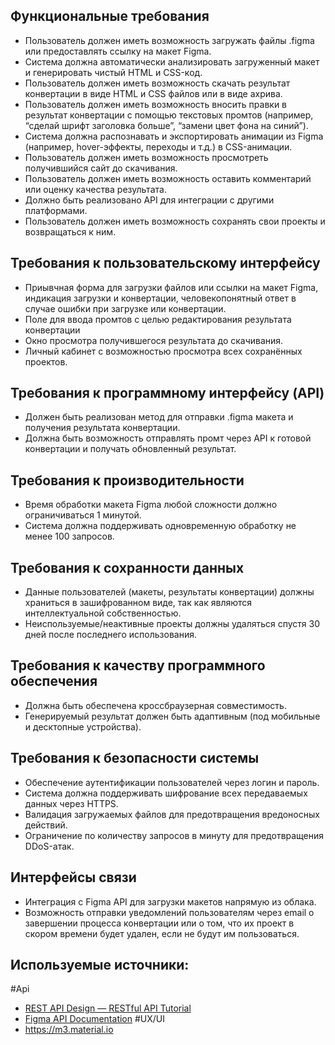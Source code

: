 ##  Функциональные требования
* Пользователь должен иметь возможность загружать файлы .figma или предоставлять ссылку на макет Figma.
* Система должна автоматически анализировать загруженный макет и генерировать чистый HTML и CSS-код.
* Пользователь должен иметь возможность скачать результат конвертации в виде HTML и CSS файлов или в виде ахрива.
* Пользователь должен иметь возможность вносить правки в результат конвертации с помощью текстовых промтов (например, “сделай шрифт заголовка больше”, “замени цвет фона на синий”).
* Система должна распознавать и экспортировать анимации из Figma (например, hover-эффекты, переходы и т.д.) в CSS-анимации.
* Пользователь должен иметь возможность просмотреть получившийся сайт до скачивания.
* Пользователь должен иметь возможность оставить комментарий или оценку качества результата.
* Должно быть реализовано API для интеграции с другими платформами.
* Пользователь должен иметь возможность сохранять свои проекты и возвращаться к ним.

## Требования к пользовательскому интерфейсу
* Приывчная форма для загрузки файлов или ссылки на макет Figma, индикация загрузки и конвертации, человекопонятный ответ в случае ошибки при загрузке или конвертации.
* Поле для ввода промтов с целью редактирования результата конвертации
* Окно просмотра получившегося результата до скачивания.
* Личный кабинет с возможностью просмотра всех сохранённых проектов.

## Требования к программному интерфейсу (API)
* Должен быть реализован метод для отправки .figma макета и получения результата конвертации.
* Должна быть возможность отправлять промт через API к готовой конвертации и получать обновленный результат.

## Требования к производительности
* Время обработки макета Figma любой сложности должно ограничиваться 1 минутой.
* Система должна поддерживать одновременную обработку не менее 100 запросов.

## Требования к сохранности данных
* Данные пользователей (макеты, результаты конвертации) должны храниться в зашифрованном виде, так как являются интеллектуальной собственностью.
* Неиспользуемые/неактивные проекты должны удаляться спустя 30 дней после последнего использования.

## Требования к качеству программного обеспечения
* Должна быть обеспечена кроссбраузерная совместимость.
* Генерируемый результат должен быть адаптивным (под мобильные и десктопные устройства).

## Требования к безопасности системы
* Обеспечение аутентификации пользователей через логин и пароль.
* Система должна поддерживать шифрование всех передаваемых данных через HTTPS.
* Валидация загружаемых файлов для предотвращения вредоносных действий.
* Ограничение по количеству запросов в минуту для предотвращения DDoS-атак.

## Интерфейсы связи
* Интеграция с Figma API для загрузки макетов напрямую из облака.
* Возможность отправки уведомлений пользователям через email о завершении процесса конвертации или о том, что их проект в скором времени будет удален, если не будут им пользоваться.

## Используемые источники:
#Api
* [REST API Design — RESTful API Tutorial](https://restfulapi.net/)
* [Figma API Documentation](https://www.figma.com/developers/api)
#UX/UI
* https://m3.material.io
